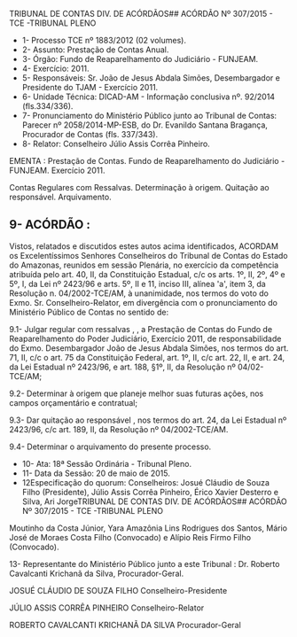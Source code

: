TRIBUNAL DE CONTAS DIV. DE ACÓRDÃOS## ACÓRDÃO Nº 307/2015 - TCE -TRIBUNAL PLENO

- 1- Processo TCE nº 1883/2012 (02 volumes).
- 2- Assunto: Prestação de Contas Anual.
- 3- Órgão: Fundo de Reaparelhamento do Judiciário - FUNJEAM.
- 4- Exercício: 2011.
- 5- Responsáveis: Sr. João de Jesus Abdala Simões, Desembargador e Presidente do TJAM - Exercício 2011.
- 6- Unidade Técnica: DICAD-AM - Informação conclusiva nº. 92/2014 (fls.334/336).
- 7-  Pronunciamento  do Ministério Público  junto  ao Tribunal  de Contas: Parecer  nº 2058/2014-MP-ESB,  do  Dr.  Evanildo  Santana  Bragança,  Procurador  de  Contas  (fls. 337/343).
- 8- Relator: Conselheiro Júlio Assis Corrêa Pinheiro.

EMENTA : Prestação de Contas. Fundo de Reaparelhamento do Judiciário -FUNJEAM. Exercício 2011.

Contas Regulares com Ressalvas. Determinação à origem.  Quitação ao responsável. Arquivamento.

## 9- ACÓRDÃO :

Vistos, relatados e discutidos estes autos acima identificados, ACORDAM os Excelentíssimos Senhores Conselheiros do Tribunal de Contas do Estado do Amazonas, reunidos em sessão Plenária, no exercício da competência atribuída pelo  art.  40,  II, da Constituição Estadual, c/c os arts. 1º, II, 2º, 4º e 5º, I, da Lei nº 2423/96 e arts. 5º, II e 11, inciso  III,  alínea  'a',  item  3,  da  Resolução  n.  04/2002-TCE/AM, à  unanimidade, nos termos do voto do Exmo. Sr. Conselheiro-Relator, em divergência com o pronunciamento do Ministério Público de Contas no sentido de:

9.1-  Julgar  regular   com  ressalvas , ,  a  Prestação  de  Contas  do  Fundo  de Reaparelhamento  do  Poder  Judiciário,  Exercício  2011,  de  responsabilidade  do  Exmo. Desembargador João de Jesus Abdala Simões, nos termos do art. 71, II, c/c o art. 75 da Constituição Federal, art. 1º, II, c/c art. 22, II, e art. 24, da Lei Estadual nº 2423/96, e art. 188, §1º, II, da Resolução nº 04/02-TCE/AM;

9.2-  Determinar  à  origem que  planeje  melhor  suas  futuras  ações,  nos campos orçamentário e contratual;

9.3- Dar quitação ao responsável , nos termos do art. 24, da Lei Estadual nº 2423/96, c/c art. 189, II, da Resolução nº 04/2002-TCE/AM.

9.4- Determinar o arquivamento do presente processo.

- 10- Ata: 18ª Sessão Ordinária - Tribunal Pleno.
- 11- Data da Sessão: 20 de maio de 2015.
- 12Especificação do quorum: Conselheiros: Josué Cláudio de Souza Filho (Presidente),  Júlio Assis  Corrêa  Pinheiro,  Érico  Xavier  Desterro  e  Silva, Ari JorgeTRIBUNAL DE CONTAS DIV. DE ACÓRDÃOS## ACÓRDÃO Nº 307/2015 - TCE -TRIBUNAL PLENO

Moutinho  da  Costa  Júnior,  Yara  Amazônia  Lins  Rodrigues  dos  Santos,  Mário  José  de Moraes Costa Filho (Convocado) e Alípio Reis Firmo Filho (Convocado).

13- Representante do Ministério Público junto a este Tribunal : Dr. Roberto Cavalcanti Krichanã da Silva, Procurador-Geral.

JOSUÉ CLÁUDIO DE SOUZA FILHO Conselheiro-Presidente

JÚLIO ASSIS CORRÊA PINHEIRO Conselheiro-Relator

ROBERTO CAVALCANTI KRICHANÃ DA SILVA Procurador-Geral